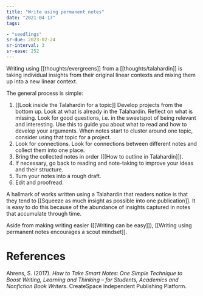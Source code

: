 ```yaml
---
title: "Write using permanent notes"
date: "2021-04-17"
tags:

- "seedlings"
sr-due: 2023-02-24
sr-interval: 3
sr-ease: 252
---
```


Writing using [[thoughts/evergreens]] from a [[thoughts/talahardin]] is taking individual insights from their original linear contexts and mixing them up into a new linear context.

The general process is simple:

1. [[Look inside the Talahardin for a topic]] Develop projects from the bottom up. Look at what is already in the Talahardin. Reflect on what is missing. Look for good questions, i.e. in the sweetspot of being relevant and interesting. Use this to guide you about what to read and how to develop your arguments. When notes start to cluster around one topic, consider using that topic for a project.
2. Look for connections. Look for connections between different notes and collect them into one place.
3. Bring the collected notes in order ([[How to outline in Talahardin]]).
4. If necessary, go back to reading and note-taking to improve your ideas and their structure.
5. Turn your notes into a rough draft.
6. Edit and proofread.

A hallmark of works written using a Talahardin that readers notice is that they tend to [[Squeeze as much insight as possible into one publication]]. It is easy to do this because of the abundance of insights captured in notes that accumulate through time.

Aside from making writing easier ([[Writing can be easy]]), [[Writing using permanent notes encourages a scout mindset]].

# References

Ahrens, S. (2017). *How to Take Smart Notes: One Simple Technique to Boost Writing, Learning and Thinking – for Students, Academics and Nonfiction Book Writers*. CreateSpace Independent Publishing Platform.

